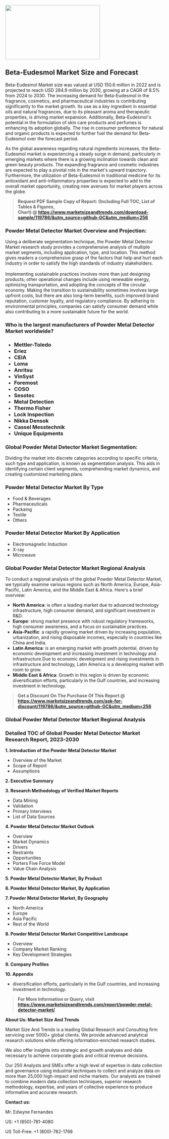 <p><img class="alignnone size-medium wp-image-20088" src="https://ffe5etoiles.com/wp-content/uploads/2024/12/MST1-300x171.png" alt="" width="300" height="171" /></p><h2>Beta-Eudesmol Market Size and Forecast</h2><p>Beta-Eudesmol Market size was valued at USD 150.6 million in 2022 and is projected to reach USD 284.9 million by 2030, growing at a CAGR of 8.5% from 2024 to 2030. The increasing demand for Beta-Eudesmol in the fragrance, cosmetics, and pharmaceutical industries is contributing significantly to the market growth. Its use as a key ingredient in essential oils and natural fragrances, due to its pleasant aroma and therapeutic properties, is driving market expansion. Additionally, Beta-Eudesmol's potential in the formulation of skin care products and perfumes is enhancing its adoption globally. The rise in consumer preference for natural and organic products is expected to further fuel the demand for Beta-Eudesmol over the forecast period.</p><p>As the global awareness regarding natural ingredients increases, the Beta-Eudesmol market is experiencing a steady surge in demand, particularly in emerging markets where there is a growing inclination towards clean and green beauty products. The expanding fragrance and cosmetic industries are expected to play a pivotal role in the market's upward trajectory. Furthermore, the utilization of Beta-Eudesmol in traditional medicine for its antioxidant and anti-inflammatory properties is expected to add to the overall market opportunity, creating new avenues for market players across the globe.</p></p><blockquote id="" class=""><strong>Request PDF Sample Copy of Report: (Including Full TOC, List of Tables &amp; Figures, Chart)&nbsp;@&nbsp;<strong><a href="https://www.marketsizeandtrends.com/download-sample/119786/&utm_source=github-GC&utm_medium=256" target="_blank">https://www.marketsizeandtrends.com/download-sample/119786/&utm_source=github-GC&utm_medium=256</a></strong></strong></blockquote><h3 id="" class="">Powder Metal Detector Market&nbsp;Overview and Projection:</h3><p id="" class="">Using a deliberate segmentation technique, the Powder Metal Detector Market research study provides a comprehensive analysis of multiple market segments, including application, type, and location. This method gives readers a comprehensive grasp of the factors that help and hurt each industry in order to satisfy the high standards of industry stakeholders. <br /> <br />Implementing sustainable practices involves more than just designing products; other operational changes include using renewable energy, optimizing transportation, and adopting the concepts of the circular economy. Making the transition to sustainability sometimes involves large upfront costs, but there are also long-term benefits, such improved brand reputation, customer loyalty, and regulatory compliance. By adhering to environmental principles, companies can satisfy consumer demand while also contributing to a more sustainable future for the world.</p><h3 id="" class="">Who is the largest manufacturers of&nbsp;Powder Metal Detector Market worldwide?</h3><h3 class=""><p><ul><li>Mettler-Toledo </li><li> Eriez </li><li> CEIA </li><li> Loma </li><li> Anritsu </li><li> VinSyst </li><li> Foremost </li><li> COSO </li><li> Sesotec </li><li> Metal Detection </li><li> Thermo Fisher </li><li> Lock Inspection </li><li> Nikka Densok </li><li> Cassel Messtechnik </li><li> Unique Equipments</li></ul></p></h3><h3 id="" class="">Global&nbsp;Powder Metal Detector Market Segmentation:</h3><p id="" class="">Dividing the market into discrete categories according to specific criteria, such type and application, is known as segmentation analysis. This aids in identifying certain client segments, comprehending market dynamics, and creating customized marketing plans.</p><h3 id="" class="">Powder Metal Detector Market&nbsp;By Type</h3><p><p><ul><li>Food & Beverages</li><li> Pharmaceuticals</li><li> Packaing</li><li> Textile</li><li> Others</p></li></ul></p></p><h3 id="" class="">Powder Metal Detector Market&nbsp;By Application</h3><p class=""><p><ul><li>Electromagnetic Induction</li><li> X-ray</li><li> Microwave</li></ul></p></p><h3 id="" class="">Global Powder Metal Detector Market Regional Analysis</h3><p id="" class="">To conduct a regional analysis of the global Powder Metal Detector Market, we typically examine various regions such as North America, Europe, Asia-Pacific, Latin America, and the Middle East &amp; Africa. Here's a brief overview:</p><ul><li><strong>North America</strong>: is often a leading market due to advanced technology infrastructure, high consumer demand, and significant investment in R&amp;D.</li><li><strong>Europe</strong>: strong market presence with robust regulatory frameworks, high consumer awareness, and a focus on sustainable practices.</li><li><strong>Asia-Pacific</strong>: a rapidly growing market driven by increasing population, urbanization, and rising disposable incomes, especially in countries like China and India.</li><li><strong>Latin America</strong>: is an emerging market with growth potential, driven by economic development and increasing investment in technology and infrastructure.Due to economic development and rising investments in infrastructure and technology, Latin America is a developing market with room to grow.</li><li><strong>Middle East &amp; Africa</strong>: Growth in this region is driven by economic diversification efforts, particularly in the Gulf countries, and increasing investment in technology.</li></ul><blockquote id="" class=""><strong>Get a Discount On The Purchase Of This Report @ <strong><a href="https://www.marketsizeandtrends.com/ask-for-discount/119786/&utm_source=github-GC&utm_medium=256" target="_blank">https://www.marketsizeandtrends.com/ask-for-discount/119786/&utm_source=github-GC&utm_medium=256</a></strong></strong></blockquote><h3 id="" class="">Global Powder Metal Detector Market Regional Analysis</h3><h3 id="" class="">Detailed TOC of Global Powder Metal Detector Market Research Report, 2023-2030</h3><p id="" class=""><strong>1. Introduction of the Powder Metal Detector Market</strong></p><ul><li>Overview of the Market</li><li>Scope of Report</li><li>Assumptions</li></ul><p id="" class=""><strong>2. Executive Summary</strong></p><p id="" class=""><strong>3. Research Methodology of Verified Market Reports</strong></p><ul><li>Data Mining</li><li>Validation</li><li>Primary Interviews</li><li>List of Data Sources</li></ul><p id="" class=""><strong>4. Powder Metal Detector Market Outlook</strong></p><ul><li>Overview</li><li>Market Dynamics</li><li>Drivers</li><li>Restraints</li><li>Opportunities</li><li>Porters Five Force Model</li><li>Value Chain Analysis</li></ul><p id="" class=""><strong>5. Powder Metal Detector Market, By Product</strong></p><p id="" class=""><strong>6. Powder Metal Detector Market, By Application</strong></p><p id="" class=""><strong>7. Powder Metal Detector Market, By Geography</strong></p><ul><li>North America</li><li>Europe</li><li>Asia Pacific</li><li>Rest of the World</li></ul><p id="" class=""><strong>8. Powder Metal Detector Market Competitive Landscape</strong></p><ul><li>Overview</li><li>Company Market Ranking</li><li>Key Development Strategies</li></ul><p id="" class=""><strong>9. Company Profiles</strong></p><p id="" class=""><strong>10. Appendix</strong></p><ul><li>diversification efforts, particularly in the Gulf countries, and increasing investment in technology.</li></ul><blockquote id="" class=""><strong>For More Information or Query, visit <strong><strong><a href="https://www.marketsizeandtrends.com/report/powder-metal-detector-market/" target="_blank">https://www.marketsizeandtrends.com/report/powder-metal-detector-market/</a></strong></strong></strong></blockquote><p id="" class=""><strong>About Us: Market Size And Trends</strong></p><p id="" class="">Market Size And Trends is a leading Global Research and Consulting firm servicing over 5000+ global clients. We provide advanced analytical research solutions while offering information-enriched research studies.</p><p id="" class="">We also offer insights into strategic and growth analyses and data necessary to achieve corporate goals and critical revenue decisions.</p><p id="" class="">Our 250 Analysts and SMEs offer a high level of expertise in data collection and governance using industrial techniques to collect and analyze data on more than 25,000 high-impact and niche markets. Our analysts are trained to combine modern data collection techniques, superior research methodology, expertise, and years of collective experience to produce informative and accurate research.</p><p id="" class=""><strong>Contact us:</strong></p><p id="" class="">Mr. Edwyne Fernandes</p><p id="" class="">US: +1 (650)-781-4080</p><p id="" class="">US Toll-Free: +1 (800)-782-1768</p>
